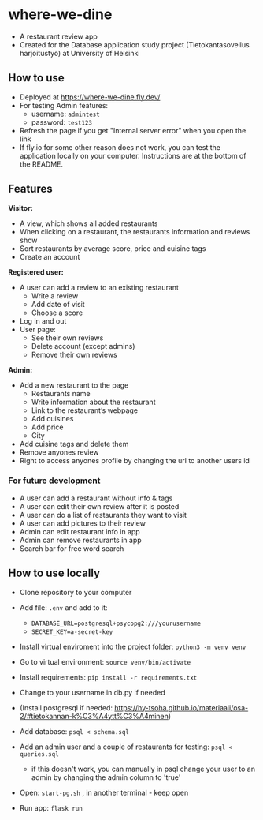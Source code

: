 # where-we-dine

- A restaurant review app
- Created for the Database application study project (Tietokantasovellus harjoitustyö) at University of Helsinki
 
## How to use
- Deployed at https://where-we-dine.fly.dev/
- For testing Admin features: 
    - username: `admintest`
    - password: `test123`
- Refresh the page if you get "Internal server error" when you open the link
- If fly.io for some other reason does not work, you can test the application locally on your computer. Instructions are at the bottom of the README.

## Features 

**Visitor:**
- A view, which shows all added restaurants 
- When clicking on a restaurant, the restaurants information and reviews show 
- Sort restaurants by average score, price and cuisine tags
- Create an account

**Registered user:**
- A user can add a review to an existing restaurant 
    - Write a review 
    - Add date of visit  
    - Choose a score 
- Log in and out
- User page:
    - See their own reviews
    - Delete account (except admins)
    - Remove their own reviews

**Admin:**
- Add a new restaurant to the page 
    - Restaurants name 
    - Write information about the restaurant 
    - Link to the restaurant’s webpage 
    - Add cuisines
    - Add price
    - City 
- Add cuisine tags and delete them
- Remove anyones review
- Right to access anyones profile by changing the url to another users id

### For future development
- A user can add a restaurant without info & tags 
- A user can edit their own review after it is posted 
- A user can do a list of restaurants they want to visit 
- A user can add pictures to their review
- Admin can edit restaurant info in app
- Admin can remove restaurants in app
- Search bar for free word search

## How to use locally
- Clone repository to your computer
- Add file: `.env` and add to it: 
    - `DATABASE_URL=postgresql+psycopg2:///yourusername`
    - `SECRET_KEY=a-secret-key`
- Install virtual enviroment into the project folder: `python3 -m venv venv`
- Go to virtual environment: `source venv/bin/activate`
- Install requirements: `pip install -r requirements.txt`

- Change to your username in db.py if needed
- (Install postgresql if needed: https://hy-tsoha.github.io/materiaali/osa-2/#tietokannan-k%C3%A4ytt%C3%A4minen)
- Add database: `psql < schema.sql`
- Add an admin user and a couple of restaurants for testing: `psql < queries.sql`
    - if this doesn't work, you can manually in psql change your user to an admin by changing the admin column to 'true'
- Open: `start-pg.sh` , in another terminal - keep open
- Run app: `flask run`
